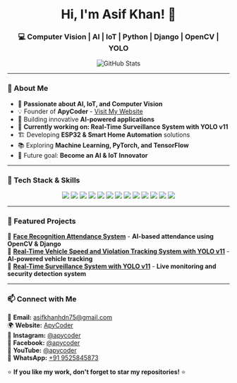 <h1 align="center">Hi, I'm Asif Khan! 👋</h1>
<h3 align="center">💻 Computer Vision | AI | IoT | Python | Django | OpenCV | YOLO</h3>

<p align="center">
  <img src="https://github-readme-stats.vercel.app/api?username=asifkhan-hub&show_icons=true&theme=tokyonight" alt="GitHub Stats" />
</p>

---

### 🚀 About Me  
- 🎯 **Passionate about AI, IoT, and Computer Vision**  
- 💡 Founder of **ApyCoder** - [Visit My Website](https://apycoder.com)  
- 🔬 Building innovative **AI-powered applications**  
- 📸 **Currently working on: Real-Time Surveillance System with YOLO v11**  
- 🏗️ Developing **ESP32 & Smart Home Automation** solutions  
- 📚 Exploring **Machine Learning, PyTorch, and TensorFlow**  
- 🎯 Future goal: **Become an AI & IoT Innovator**  

---

### 🔧 Tech Stack & Skills  

<p align="center">
  <a href="#"><img src="https://img.shields.io/badge/Python-3776AB?style=for-the-badge&logo=python&logoColor=white"></a>
  <a href="#"><img src="https://img.shields.io/badge/Django-092E20?style=for-the-badge&logo=django&logoColor=white"></a>
  <a href="#"><img src="https://img.shields.io/badge/Flask-000000?style=for-the-badge&logo=flask&logoColor=white"></a>
  <a href="#"><img src="https://img.shields.io/badge/OpenCV-5C3EE8?style=for-the-badge&logo=opencv&logoColor=white"></a>
  <a href="#"><img src="https://img.shields.io/badge/YOLO-00FFFF?style=for-the-badge&logo=yolo&logoColor=black"></a>
  <a href="#"><img src="https://img.shields.io/badge/TensorFlow-FF6F00?style=for-the-badge&logo=tensorflow&logoColor=white"></a>
  <a href="#"><img src="https://img.shields.io/badge/PyTorch-EE4C2C?style=for-the-badge&logo=pytorch&logoColor=white"></a>
  <a href="#"><img src="https://img.shields.io/badge/ESP32-007ACC?style=for-the-badge&logo=esp32&logoColor=white"></a>
  <a href="#"><img src="https://img.shields.io/badge/MQTT-660066?style=for-the-badge&logo=mqtt&logoColor=white"></a>
  <a href="#"><img src="https://img.shields.io/badge/Arduino-00979D?style=for-the-badge&logo=arduino&logoColor=white"></a>
  <a href="#"><img src="https://img.shields.io/badge/Linux-FCC624?style=for-the-badge&logo=linux&logoColor=black"></a>
  <a href="#"><img src="https://img.shields.io/badge/Raspberry%20Pi-C51A4A?style=for-the-badge&logo=raspberrypi&logoColor=white"></a>
  <a href="#"><img src="https://img.shields.io/badge/GitHub-181717?style=for-the-badge&logo=github&logoColor=white"></a>
</p>

---

### 📌 Featured Projects  

🔹 [**Face Recognition Attendance System**](https://github.com/asifkhan-hub/Face_recognition_based_attendance_system) - **AI-based attendance using OpenCV & Django**  
🔹 [**Real-Time Vehicle Speed and Violation Tracking System with YOLO v11**](https://github.com/asifkhan-hub/Real-Time-Vehicle-Speed-and-violation-tracking-with-Yolov11-Django) - **AI-powered vehicle tracking**  
🔹 [**Real-Time Surveillance System with YOLO v11**](https://github.com/asifkhan-hub/) - **Live monitoring and security detection system**  

---

### 📫 Connect with Me  
📩 **Email:** [asifkhanhdn75@gmail.com](mailto:asifkhanhdn75@gmail.com)  
🌍 **Website:** [ApyCoder](https://apycoder.com)  
📸 **Instagram:** [@apycoder](https://www.instagram.com/apycoder_)  
📘 **Facebook:** [@apycoder](https://www.facebook.com/apycoder)  
🎥 **YouTube:** [@apycoder](https://www.youtube.com/@apycoder)  
📱 **WhatsApp:** [+91 9525845873](https://wa.me/919525845873)  

⭐ **If you like my work, don't forget to star my repositories!** ⭐  
